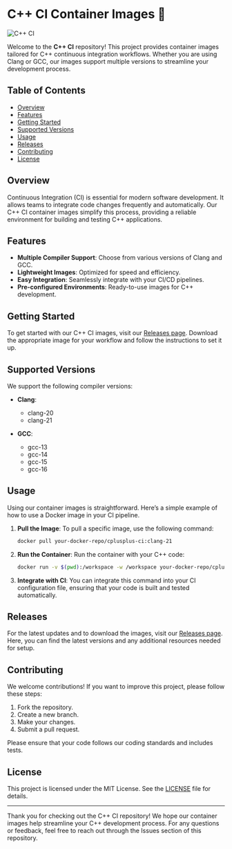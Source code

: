 # C++ CI Container Images 🚀

![C++ CI](https://img.shields.io/badge/C%2B%2B%20CI-Container%20Images-brightgreen)

Welcome to the **C++ CI** repository! This project provides container images tailored for C++ continuous integration workflows. Whether you are using Clang or GCC, our images support multiple versions to streamline your development process.

## Table of Contents

- [Overview](#overview)
- [Features](#features)
- [Getting Started](#getting-started)
- [Supported Versions](#supported-versions)
- [Usage](#usage)
- [Releases](#releases)
- [Contributing](#contributing)
- [License](#license)

## Overview

Continuous Integration (CI) is essential for modern software development. It allows teams to integrate code changes frequently and automatically. Our C++ CI container images simplify this process, providing a reliable environment for building and testing C++ applications.

## Features

- **Multiple Compiler Support**: Choose from various versions of Clang and GCC.
- **Lightweight Images**: Optimized for speed and efficiency.
- **Easy Integration**: Seamlessly integrate with your CI/CD pipelines.
- **Pre-configured Environments**: Ready-to-use images for C++ development.

## Getting Started

To get started with our C++ CI images, visit our [Releases page](https://github.com/ahmedramadan000/cplusplus-ci/releases). Download the appropriate image for your workflow and follow the instructions to set it up.

## Supported Versions

We support the following compiler versions:

- **Clang**:
  - clang-20
  - clang-21

- **GCC**:
  - gcc-13
  - gcc-14
  - gcc-15
  - gcc-16

## Usage

Using our container images is straightforward. Here’s a simple example of how to use a Docker image in your CI pipeline.

1. **Pull the Image**:
   To pull a specific image, use the following command:
   ```bash
   docker pull your-docker-repo/cplusplus-ci:clang-21
   ```

2. **Run the Container**:
   Run the container with your C++ code:
   ```bash
   docker run -v $(pwd):/workspace -w /workspace your-docker-repo/cplusplus-ci:clang-21 bash -c "make && ./your_executable"
   ```

3. **Integrate with CI**:
   You can integrate this command into your CI configuration file, ensuring that your code is built and tested automatically.

## Releases

For the latest updates and to download the images, visit our [Releases page](https://github.com/ahmedramadan000/cplusplus-ci/releases). Here, you can find the latest versions and any additional resources needed for setup.

## Contributing

We welcome contributions! If you want to improve this project, please follow these steps:

1. Fork the repository.
2. Create a new branch.
3. Make your changes.
4. Submit a pull request.

Please ensure that your code follows our coding standards and includes tests.

## License

This project is licensed under the MIT License. See the [LICENSE](LICENSE) file for details.

---

Thank you for checking out the C++ CI repository! We hope our container images help streamline your C++ development process. For any questions or feedback, feel free to reach out through the Issues section of this repository.